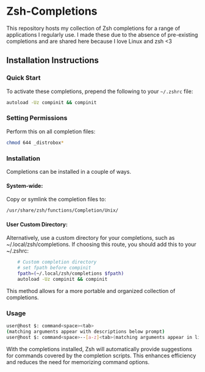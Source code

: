# Zsh-Completions
This repository hosts my collection of Zsh completions for a range of applications I regularly use. I made these due to the absence of pre-existing completions and are shared here because I love Linux and zsh <3
## Installation Instructions
### Quick Start
To activate these completions, prepend the following to your `~/.zshrc` file:
```bash
autoload -Uz compinit && compinit
```
### Setting Permissions
Perform this on all completion files:
```bash
chmod 644 _distrobox*
```
### Installation
Completions can be installed in a couple of ways.
#### System-wide:
Copy or symlink the completion files to:
```bash
/usr/share/zsh/functions/Completion/Unix/
```
#### User Custom Directory:
Alternatively, use a custom directory for your completions, such as ~/.local/zsh/completions. If choosing this route, you should add this to your ~/.zshrc:
```bash
    # Custom completion directory
    # set fpath before compinit
    fpath=(~/.local/zsh/completions $fpath)
    autoload -Uz compinit && compinit
```
This method allows for a more portable and organized collection of completions.
### Usage
```bash
user@host $: command<space><tab>
(matching arguments appear with descriptions below prompt)
user@host $: command<space>--[a-z]<tab>(matching arguments appear in line)
```
With the completions installed, Zsh will automatically provide suggestions for commands covered by the completion scripts. This enhances efficiency and reduces the need for memorizing command options.
